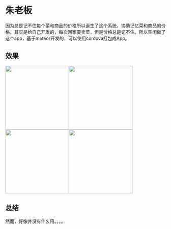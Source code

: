 # 朱老板
  因为总是记不住每个菜和商品的价格所以诞生了这个系统，协助记忆菜和商品的价格。其实是给自己开发的，每次回家要卖菜，但是价格总是记不住。所以空闲做了这个app，基于meteor开发的，可以使用cordova打包成App。
  
## 效果
<img src="http://sources.gauze.life/mszhu/m2.jpeg" width="200"><img src="http://sources.gauze.life/mszhu/m3.jpeg" width="200">
<img src="http://sources.gauze.life/mszhu/m4.jpeg" width="200"><img src="http://sources.gauze.life/mszhu/m1.jpeg" width="200">

## 总结
  然而，好像并没有什么用。。。。
